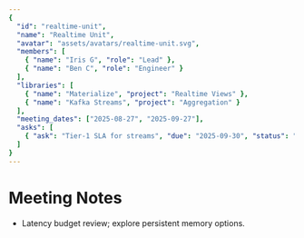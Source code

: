 ```yaml
---
{
  "id": "realtime-unit",
  "name": "Realtime Unit",
  "avatar": "assets/avatars/realtime-unit.svg",
  "members": [
    { "name": "Iris G", "role": "Lead" },
    { "name": "Ben C", "role": "Engineer" }
  ],
  "libraries": [
    { "name": "Materialize", "project": "Realtime Views" },
    { "name": "Kafka Streams", "project": "Aggregation" }
  ],
  "meeting_dates": ["2025-08-27", "2025-09-27"],
  "asks": [
    { "ask": "Tier-1 SLA for streams", "due": "2025-09-30", "status": "planned" }
  ]
}
---
```


# Meeting Notes

- Latency budget review; explore persistent memory options.

